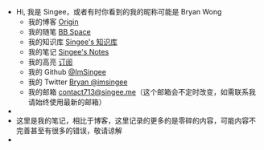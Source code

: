 - Hi, 我是 Singee，或者有时你看到的我的昵称可能是 Bryan Wong
	- 我的博客 [Origin](https://blog.singee.me)
	- 我的随笔 [BB Space](https://t.singee.me/)
	- 我的知识库 [Singee's 知识库](https://base.singee.me)
	- 我的笔记 [Singee's Notes](https://notes.singee.me)
	- 我的高亮 [订阅](https://readwise.io/@singee)
	- 我的 Github [@ImSingee](https://github.com/ImSingee)
	- 我的 Twitter [Bryan @imsingee](https://twitter.com/imsingee)
	- 我的邮箱 [contact713@singee.me](mailto:contact713@singee.me)（这个邮箱会不定时改变，如需联系我请始终使用最新的邮箱）
-
- 这里是我的笔记，相比于博客，这里记录的更多的是零碎的内容，可能内容不完善甚至有很多的错误，敬请谅解
-